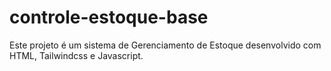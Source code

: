 # controle-estoque-base
Este projeto é um sistema de Gerenciamento de Estoque desenvolvido com HTML, Tailwindcss e Javascript.

